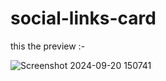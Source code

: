 # social-links-card

this the preview :-

![Screenshot 2024-09-20 150741](https://github.com/user-attachments/assets/4ba2d494-f2a7-46c3-8b97-cebe0940d27f)

